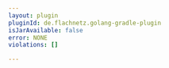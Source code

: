 ```yaml
---
layout: plugin
pluginId: de.flachnetz.golang-gradle-plugin
isJarAvailable: false
error: NONE
violations: []

---
```

